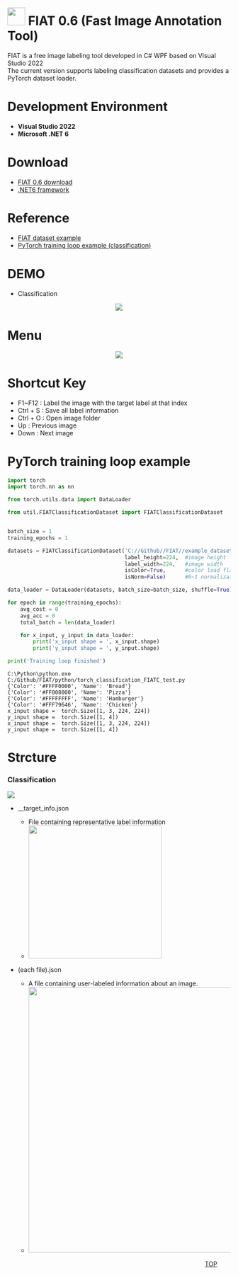 
<img src="https://github.com/gellston/FIAT/blob/main/snapshoot/icons8_price_tag_96px.png?raw=true" width=40 height=40></img>
FIAT 0.6 (Fast Image Annotation Tool)
=======================

FIAT is a free image labeling tool developed in C# WPF based on Visual Studio 2022 <br/>
The current version supports labeling classification datasets and provides a PyTorch dataset loader.

Development Environment
=======================
 - **Visual Studio 2022**
 - **Microsoft .NET 6**


Download
=======================

- <a href="https://github.com/gellston/FIAT/releases/download/0.6/FIAT.exe" target="_blank">FIAT 0.6 download</a>
- <a href="https://dotnet.microsoft.com/en-us/download/dotnet/thank-you/runtime-desktop-6.0.2-windows-x64-installer" target="_blank">.NET6 framework</a>

Reference
=======================
- <a href="https://github.com/gellston/FIAT/tree/main/example_dataset" target="_blank">FIAT dataset example</a>
- <a href="https://github.com/gellston/FIAT/blob/main/python/torch_classification_FIATC_test.py" target="_blank">PyTorch training loop example (classification)</a>

DEMO
=======================
- Classification
<center>
<img src="https://github.com/gellston/FIAT/blob/0.6/snapshoot/FIAT-example.gif?raw=true"></img>
</center>

Menu
=======================
<center>
<img src="https://github.com/gellston/FIAT/blob/0.6/snapshoot/how%20to%20use%20and%20shortcut%20key.jpg?raw=true"></img>
</center>

Shortcut Key
=======================
* F1~F12 : Label the image with the target label at that index
* Ctrl + S : Save all label information
* Ctrl + O : Open image folder
* Up : Previous image
* Down : Next image

PyTorch training loop example
=======================
``` python
import torch
import torch.nn as nn

from torch.utils.data import DataLoader

from util.FIATClassificationDataset import FIATClassificationDataset


batch_size = 1
training_epochs = 1

datasets = FIATClassificationDataset('C://Github//FIAT//example_dataset//food//',   #FIAT dataset path
                                     label_height=224,  #image height
                                     label_width=224,   #image width
                                     isColor=True,      #color load flag
                                     isNorm=False)      #0~1 normalization flag

data_loader = DataLoader(datasets, batch_size=batch_size, shuffle=True)

for epoch in range(training_epochs):
    avg_cost = 0
    avg_acc = 0
    total_batch = len(data_loader)

    for x_input, y_input in data_loader:
        print('x_input shape = ', x_input.shape)
        print('y_input shape = ', y_input.shape)

print('Training loop finished')

```
``` console
C:\Python\python.exe C:/Github/FIAT/python/torch_classification_FIATC_test.py
{'Color': '#FFFF0000', 'Name': 'Bread'}
{'Color': '#FF008000', 'Name': 'Pizza'}
{'Color': '#FFFFFFFF', 'Name': 'Hamburger'}
{'Color': '#FFF79646', 'Name': 'Chicken'}
x_input shape =  torch.Size([1, 3, 224, 224])
y_input shape =  torch.Size([1, 4])
x_input shape =  torch.Size([1, 3, 224, 224])
y_input shape =  torch.Size([1, 4])
```


Strcture
=======================
### Classification
<img src="https://github.com/gellston/FIAT/blob/main/snapshoot/snapshot1.jpg?raw=true"></img>

- __target_info.json 
    - File containing representative label information
    - <img src="https://github.com/gellston/FIAT/blob/main/snapshoot/__target_info.jpg?raw=true" width=300></img>
    
- (each file).json 
    - A file containing user-labeled information about an image.
    - <img src="https://github.com/gellston/FIAT/blob/main/snapshoot/each_file.jpg?raw=true" width=600></img>




<div style="text-align: right; margin-right:30px;"> 

[TOP](#vision-studio) 

</div>
